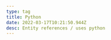 ```yaml
---
type: tag
title: Python
date: 2022-03-17T10:21:50.944Z
desc: Entity references / uses python
---
```

